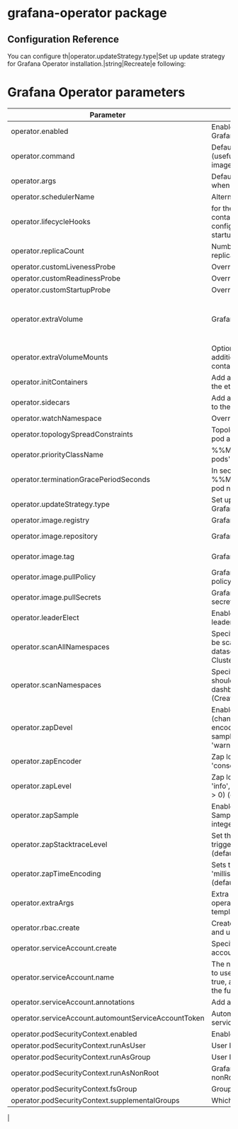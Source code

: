 # grafana-operator package

## Configuration Reference
You can configure th|operator.updateStrategy.type|Set up update strategy for Grafana Operator installation.|string|Recreate|e following:

# Grafana Operator parameters
|Parameter|Description|Type|Default|
|---------|-----------|----|-------|
|operator.enabled|Enable the deployment of the Grafana Operator|strng|true|
|operator.command|Default container command (useful when using custom images)|string|[]|
|operator.args|Default container args (useful when using custom images)|string|[]|
|operator.schedulerName|Alternative scheduler|string|""|
|operator.lifecycleHooks|for the grafana-operator container to automate configuration before or after startup|string|{}|
|operator.replicaCount|Number of grafana-operator Pod replicas|integer|1|
|operator.customLivenessProbe|Override default liveness probe|string|{}|
|operator.customReadinessProbe|Override default readiness probe|string|{}|
|operator.customStartupProbe|Override default startup probe|string|{}|
|operator.extraVolume|Grafana Operator image registry|string|Optionally specify extra list of additional volumes for etcd pods|string|[]|
|operator.extraVolumeMounts|Optionally specify extra list of additional volumeMounts for etcd container(s)|string|[]|
|operator.initContainers|Add additional init containers to the etcd pods|string|[]|
|operator.sidecars|Add additional sidecar containers to the etcd pods|string|[]|
|operator.watchNamespace|Override the namespace to watch|string|""|
|operator.topologySpreadConstraints|Topology Spread Constraints for pod assignment|string|[]|
|operator.priorityClassName|%%MAIN_CONTAINER_NAME%% pods' priorityClassName|string|""|
|operator.terminationGracePeriodSeconds|In seconds, time the given to the %%MAIN_CONTAINER_NAME%% pod needs to terminate gracefully|string|""|
|operator.updateStrategy.type|Set up update strategy for Grafana Operator installation.|string|Recreate|
|operator.image.registry|Grafana Operator image registry|string|docker.io|
|operator.image.repository|Grafana Operator image name|string|bitnami/grafana-operator|
|operator.image.tag|Grafana Operator image tag|string|4.4.1-debian-10-r10|
|operator.image.pullPolicy|Grafana Operator image pull policy|string|IfNotPresent|
|operator.image.pullSecrets|Grafana Operator image pull secrets|string|[]|
|operator.leaderElect|Enables or disables the operator leader Election.|string|true|
|operator.scanAllNamespaces|Specify if all namespace should be scanned for dashboards and datasources. (Creates ClusterRole)|string|false|
|operator.scanNamespaces|Specify the namespaces which should be scanned for dashboards and datasources (Creates ClusterRole)|string|[]|
|operator.zapDevel|Enable zap development mode (changes defaults to console encoder, debug log level, disables sampling and stacktrace from 'warning' level)|string|false|
|operator.zapEncoder|Zap log encoding ('json' or 'console')|string|""|
|operator.zapLevel|Zap log level (one of 'debug', 'info', 'error' or any integer value > 0) (default info)|string|""|
|operator.zapSample|Enable zap log sampling. Sampling will be disabled for integer log levels > 1|string|""|
|operator.zapStacktraceLevel|Set the minimum log level that triggers stacktrace generation (default error)|string|""|
|operator.zapTimeEncoding|Sets the zap time format ('epoch', 'millis', 'nano', or 'iso8601') (default )|string|""|
|operator.extraArgs|Extra arguments for the grafana operator (Evaluated as a template)|string|[]|
|operator.rbac.create|Create specifies whether to install and use RBAC rules|string|true|
|operator.serviceAccount.create|Specifies whether a service account should be created|string|true|
|operator.serviceAccount.name|The name of the service account to use. If not set and create is true, a name is generated using the fullname template|string|""|
|operator.serviceAccount.annotations|Add annotations|string|{}|
|operator.serviceAccount.automountServiceAccountToken|Automount API credentials for a service account.|string|true|
|operator.podSecurityContext.enabled|Enable pods security context|string|true|
|operator.podSecurityContext.runAsUser|User ID for the pods|integer|1001|
|operator.podSecurityContext.runAsGroup|User ID for the pods|integer|1001|
|operator.podSecurityContext.runAsNonRoot|Grafana Operator must run as nonRoot|string|true|
|operator.podSecurityContext.fsGroup|Group ID for the pods|integer|1001|
|operator.podSecurityContext.supplementalGroups|Which group IDs containers add|string|[]|
|
